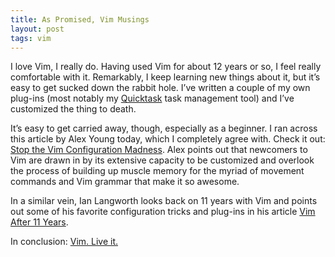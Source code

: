```yaml
---
title: As Promised, Vim Musings
layout: post
tags: vim
---
```

I love Vim, I really do. Having used Vim for about 12 years or so, I feel 
really comfortable with it. Remarkably, I keep learning new things about it, 
but it’s easy to get sucked down the rabbit hole. I’ve written a couple of my 
own plug-ins (most notably my [Quicktask][1] task management tool) and I’ve 
customized the thing to death.

[1]: http://quicktask.aaronbieber.com

It’s easy to get carried away, though, especially as a beginner. I ran across 
this article by Alex Young today, which I completely agree with. Check it out: 
[Stop the Vim Configuration Madness][2]. Alex points out that newcomers to Vim 
are drawn in by its extensive capacity to be customized and overlook the 
process of building up muscle memory for the myriad of movement commands and 
Vim grammar that make it so awesome.

[2]: https://medium.com/usevim/stop-the-vim-configuration-madness-c825578bbf3e

In a similar vein, Ian Langworth looks back on 11 years with Vim and points 
out some of his favorite configuration tricks and plug-ins in his article
[Vim After 11 Years][3].

[3]: http://statico.github.com/vim.html

In conclusion: [Vim. Live it.][4]

[4]: http://www.tylercipriani.com/vim.html
